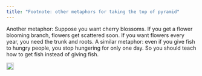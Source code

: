 ```yaml
---
title: "Footnote: other metaphors for taking the top of pyramid"
---
```


Another metaphor: Suppose you want cherry blossoms. If you get a flower blooming branch, flowers get scattered soon. If you want flowers every year, you need the trunk and roots. A similar metaphor: even if you give fish to hungry people, you stop hungering for only one day. So you should teach how to get fish instead of giving fish.

<img src='https://scrapbox.io/api/pages/nishio-en/en/icon' alt='en.icon' height="19.5"/>